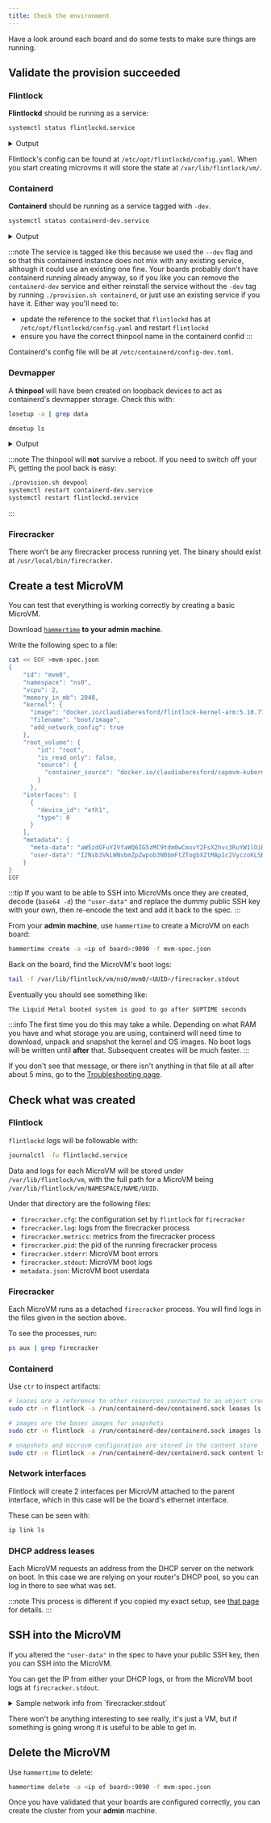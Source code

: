```yaml
---
title: Check the environment
---
```


Have a look around each board and do some tests to make sure things are running.

## Validate the provision succeeded

### Flintlock

**Flintlockd** should be running as a service:

```bash
systemctl status flintlockd.service
```

<details><summary>Output</summary>

```bash
● flintlockd.service - flintlock microvm service
     Loaded: loaded (/etc/systemd/system/flintlockd.service; enabled; vendor preset: enabled)
     Active: active (running) since Tue 2022-10-18 11:06:46 BST; 6s ago
       Docs: https://docs.flintlock.dev/
    Process: 2688 ExecStartPre=which firecracker (code=exited, status=0/SUCCESS)
    Process: 2690 ExecStartPre=which flintlockd (code=exited, status=0/SUCCESS)
   Main PID: 2691 (flintlockd)
      Tasks: 9 (limit: 4075)
     Memory: 10.9M
        CPU: 178ms
     CGroup: /system.slice/flintlockd.service
             └─2691 /usr/local/bin/flintlockd run

Oct 18 11:06:46 rp0 flintlockd[2691]: time="2022-10-18T11:06:46+01:00" level=info msg="flintlockd grpc api server starting"
Oct 18 11:06:46 rp0 flintlockd[2691]: time="2022-10-18T11:06:46+01:00" level=warning msg="basic authentication is DISABLED"
Oct 18 11:06:46 rp0 flintlockd[2691]: time="2022-10-18T11:06:46+01:00" level=warning msg="TLS is DISABLED"
Oct 18 11:06:46 rp0 flintlockd[2691]: time="2022-10-18T11:06:46+01:00" level=info msg="starting microvm controller"
Oct 18 11:06:46 rp0 flintlockd[2691]: time="2022-10-18T11:06:46+01:00" level=info msg="starting microvm controller with 1 workers" controller=microvm
Oct 18 11:06:46 rp0 flintlockd[2691]: time="2022-10-18T11:06:46+01:00" level=debug msg="starting grpc server listening on endpoint 0.0.0.0:9090"
Oct 18 11:06:46 rp0 flintlockd[2691]: time="2022-10-18T11:06:46+01:00" level=info msg="resyncing microvm specs" controller=microvm
Oct 18 11:06:46 rp0 flintlockd[2691]: time="2022-10-18T11:06:46+01:00" level=trace msg="querying all microvms: map[Namespace:]" component=app controller=microvm
Oct 18 11:06:46 rp0 flintlockd[2691]: time="2022-10-18T11:06:46+01:00" level=info msg="starting event listener" controller=microvm
Oct 18 11:06:46 rp0 flintlockd[2691]: time="2022-10-18T11:06:46+01:00" level=info msg="Starting workersnum_workers1" controller=microvm
...
```

</details>

Flintlock's config can be found at `/etc/opt/flintlockd/config.yaml`. When you start
creating microvms it will store the state at `/var/lib/flintlock/vm/`.


### Containerd

**Containerd** should be running as a service tagged with `-dev`.
```bash
systemctl status containerd-dev.service
```

<details><summary>Output</summary>

```bash
● containerd-dev.service - containerd container runtime
     Loaded: loaded (/etc/systemd/system/containerd-dev.service; disabled; vendor preset: enabled)
     Active: active (running) since Tue 2022-10-18 11:06:10 BST; 3s ago
       Docs: https://containerd.io
    Process: 2651 ExecStartPre=/sbin/modprobe overlay (code=exited, status=0/SUCCESS)
   Main PID: 2652 (containerd)
      Tasks: 10
     Memory: 18.1M
        CPU: 277ms
     CGroup: /system.slice/containerd-dev.service
             └─2652 /usr/local/bin/containerd --config /etc/containerd/config-dev.toml

Oct 18 11:06:10 rp0 containerd[2652]: time="2022-10-18T11:06:10.308115963+01:00" level=info msg=serving... address=/run/containerd-dev/containerd.sock.ttrpc
Oct 18 11:06:10 rp0 containerd[2652]: time="2022-10-18T11:06:10.307973148+01:00" level=info msg="Start event monitor"
Oct 18 11:06:10 rp0 containerd[2652]: time="2022-10-18T11:06:10.308239926+01:00" level=info msg="Start snapshots syncer"
Oct 18 11:06:10 rp0 containerd[2652]: time="2022-10-18T11:06:10.308290963+01:00" level=info msg="Start cni network conf syncer for default"
Oct 18 11:06:10 rp0 containerd[2652]: time="2022-10-18T11:06:10.308327704+01:00" level=info msg="Start streaming server"
Oct 18 11:06:10 rp0 containerd[2652]: time="2022-10-18T11:06:10.308422685+01:00" level=info msg=serving... address=/run/containerd-dev/containerd.sock
Oct 18 11:06:10 rp0 containerd[2652]: time="2022-10-18T11:06:10.308730833+01:00" level=debug msg="sd notification" error="<nil>" notified=true state="READY=1"
Oct 18 11:06:10 rp0 containerd[2652]: time="2022-10-18T11:06:10.308806370+01:00" level=info msg="containerd successfully booted in 0.101379s"
Oct 18 11:06:10 rp0 systemd[1]: Started containerd container runtime.
Oct 18 11:06:10 rp0 containerd[2652]: time="2022-10-18T11:06:10.410682398+01:00" level=debug msg="garbage collected" d=13.099893ms
...
```
</details>

:::note
The service is tagged like this because we used the `--dev` flag and so that
this containerd instance does not mix with any existing service, although it could
use an existing one fine. Your boards probably don't have containerd running already
anyway, so if you like you can remove the `containerd-dev` service and either reinstall
the service without the `-dev` tag by running `./provision.sh containerd`, or just
use an existing service if you have it. Either way you'll need to:

- update the reference to the socket that `flintlockd` has at `/etc/opt/flintlockd/config.yaml` and restart `flintlockd`
- ensure you have the correct thinpool name in the containerd confid
:::

Containerd's config file will be at `/etc/containerd/config-dev.toml`.

### Devmapper

A **thinpool** will have been created on loopback devices to act as containerd's devmapper storage.
Check this with:

```bash
losetup -a | grep data

dmsetup ls
```

<details><summary>Output</summary>

```bash
/dev/loop13: [45826]:416349 (/var/lib/containerd-dev/snapshotter/devmapper/data)
/dev/loop14: [45826]:416352 (/var/lib/containerd-dev/snapshotter/devmapper/metadata)
```

```bash
flintlock-dev-thinpool  (253:0)
```
</details>

:::note
The thinpool will **not** survive a reboot. If you need to switch off your Pi, getting
the pool back is easy:

```bash
./provision.sh devpool
systemctl restart containerd-dev.service
systemctl restart flintlockd.service
```
:::

### Firecracker

There won't be any firecracker process running yet. The binary should exist at `/usr/local/bin/firecracker`.

## Create a test MicroVM

You can test that everything is working correctly by creating a basic MicroVM.

Download [`hammertime`][ht] **to your admin machine**.

Write the following spec to a file:

```bash
cat << EOF >mvm-spec.json
{
    "id": "mvm0",
    "namespace": "ns0",
    "vcpu": 2,
    "memory_in_mb": 2048,
    "kernel": {
      "image": "docker.io/claudiaberesford/flintlock-kernel-arm:5.10.77",
      "filename": "boot/image",
      "add_network_config": true
    },
    "root_volume": {
        "id": "root",
        "is_read_only": false,
        "source": {
          "container_source": "docker.io/claudiaberesford/capmvm-kubernetes-arm:1.21.8"
        }
      },
    "interfaces": [
      {
        "device_id": "eth1",
        "type": 0
      }
    ],
    "metadata": {
      "meta-data": "aW5zdGFuY2VfaWQ6IG5zMC9tdm0wCmxvY2FsX2hvc3RuYW1lOiBtdm0wCnBsYXRmb3JtOiBsaXF1aWRfbWV0YWwK",
      "user-data": "I2Nsb3VkLWNvbmZpZwpob3N0bmFtZTogbXZtMAp1c2VyczoKLSBuYW1lOiByb290CiAgc3NoX2F1dGhvcml6ZWRfa2V5czoKICAtIHwKICAgIHNzaC1lZDI1NTE5IGZvb2JhcgpmaW5hbF9tZXNzYWdlOiBUaGUgTGlxdWlkIE1ldGFsIGJvb3RlZCBzeXN0ZW0gaXMgZ29vZCB0byBnbyBhZnRlciAkVVBUSU1FIHNlY29uZHMKYm9vdGNtZDoKLSBsbiAtc2YgL3J1bi9zeXN0ZW1kL3Jlc29sdmUvc3R1Yi1yZXNvbHYuY29uZiAvZXRjL3Jlc29sdi5jb25mCg=="
    }
}
EOF
```

:::tip
If you want to be able to SSH into MicroVMs once they are created, decode (`base64 -d`) the `"user-data"`
and replace the dummy public SSH key with your own, then re-encode the text and
add it back to the spec.
:::

From your **admin machine**, use `hammertime` to create a MicroVM on each board:

```bash
hammertime create -a <ip of board>:9090 -f mvm-spec.json
```

Back on the board, find the MicroVM's boot logs:

```bash
tail -f /var/lib/flintlock/vm/ns0/mvm0/<UUID>/firecracker.stdout
```

Eventually you should see something like:
```
The Liquid Metal booted system is good to go after $UPTIME seconds
```

:::info
The first time you do this may take a while. Depending on what RAM you have and what
storage you are using, containerd will need time to download, unpack and snapshot
the kernel and OS images. No boot logs will be written until **after** that.
Subsequent creates will be much faster.
:::


If you don't see that message, or there isn't anything in that file at all after about
5 mins, go to the [Troubleshooting page][trouble].

## Check what was created

### Flintlock

`flintlockd` logs will be followable with:

```bash
journalctl -fu flintlockd.service
```

Data and logs for each MicroVM will be stored under `/var/lib/flintlock/vm`, with
the full path for a MicroVM being `/var/lib/flintlock/vm/NAMESPACE/NAME/UUID`.

Under that directory are the following files:
- `firecracker.cfg`: the configuration set by `flintlock` for `firecracker`
- `firecracker.log`: logs from the firecracker process
- `firecracker.metrics`: metrics from the firecracker process
- `firecracker.pid`: the pid of the running firecracker process
- `firecracker.stderr`: MicroVM boot errors
- `firecracker.stdout`: MicroVM boot logs
- `metadata.json`: MicroVM boot userdata

### Firecracker

Each MicroVM runs as a detached `firecracker` process. You will find logs in the
files given in the section above.

To see the processes, run:

```bash
ps aux | grep firecracker
```

### Containerd

Use `ctr` to inspect artifacts:

```bash
# leases are a reference to other resources connected to an object created by a client
sudo ctr -n flintlock -a /run/containerd-dev/containerd.sock leases ls

# images are the bases images for snapshots
sudo ctr -n flintlock -a /run/containerd-dev/containerd.sock images ls

# snapshots and microvm configuration are stored in the content store
sudo ctr -n flintlock -a /run/containerd-dev/containerd.sock content ls
```

### Network interfaces

Flintlock will create 2 interfaces per MicroVM attached to the parent interface,
which in this case will be the board's ethernet interface.

These can be seen with:

```bash
ip link ls
```

### DHCP address leases

Each MicroVM requests an address from the DHCP server on the network on boot.
In this case we are relying on your router's DHCP pool, so you can log in there
to see what was set.

:::note
This process is different if you copied my exact setup, see [that page][demo] for details.
:::

## SSH into the MicroVM

If you altered the `"user-data"` in the spec to have your public SSH key, then you
can SSH into the MicroVM.

You can get the IP from either your DHCP logs, or from the MicroVM boot logs at
`firecracker.stdout`.

<details><summary>Sample network info from `firecracker.stdout`</summary>

You're looking for something like this. Here the IP `192.168.10.174` associated
with `eth0` is my MicroVM's address.

```
+--------+------+-------------------------------------------+---------------+--------+-------------------+
| Device |  Up  |                  Address                  |      Mask     | Scope  |     Hw-Address    |
+--------+------+-------------------------------------------+---------------+--------+-------------------+
|  eth0  | True |              192.168.10.174               | 255.255.255.0 | global | 3e:8e:97:12:f8:95 |
|  eth0  | True | 2a00:23c6:990:5d01:3c8e:97ff:fe12:f895/64 |       .       | global | 3e:8e:97:12:f8:95 |
|  eth0  | True |        fe80::3c8e:97ff:fe12:f895/64       |       .       |  link  | 3e:8e:97:12:f8:95 |
|  eth1  | True |                169.254.0.1                |  255.255.0.0  | global | aa:ff:00:00:00:01 |
|  eth1  | True |          fe80::a8ff:ff:fe00:1/64          |       .       |  link  | aa:ff:00:00:00:01 |
|   lo   | True |                 127.0.0.1                 |   255.0.0.0   |  host  |         .         |
|   lo   | True |                  ::1/128                  |       .       |  host  |         .         |
+--------+------+-------------------------------------------+---------------+--------+-------------------+
```

</details>

There won't be anything interesting to see really, it's just a VM, but if something
is going wrong it is useful to be able to get in.

## Delete the MicroVM

Use `hammertime` to delete:

```bash
hammertime delete -a <ip of board>:9090 -f mvm-spec.json
```

Once you have validated that your boards are configured correctly, you can create
the cluster from your **admin** machine.

[ht]: https://github.com/warehouse-13/hammertime
[trouble]: /docs/category/troubleshooting/
[demo]: /docs/build-guide/demo-build
